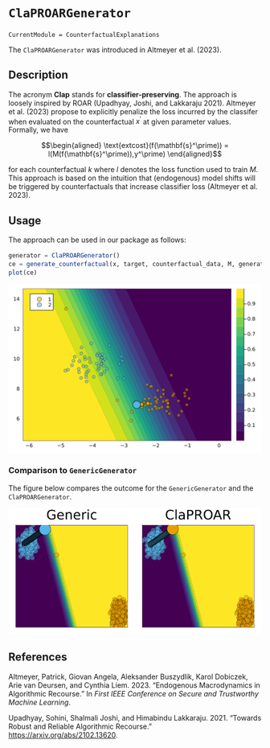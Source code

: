 # `ClaPROARGenerator`

``` @meta
CurrentModule = CounterfactualExplanations 
```

The `ClaPROARGenerator` was introduced in Altmeyer et al. (2023).

## Description

The acronym **Clap** stands for **classifier-preserving**. The approach is loosely inspired by ROAR (Upadhyay, Joshi, and Lakkaraju 2021). Altmeyer et al. (2023) propose to explicitly penalize the loss incurred by the classifer when evaluated on the counterfactual $x^\prime$ at given parameter values. Formally, we have

``` math
\begin{aligned}
\text{extcost}(f(\mathbf{s}^\prime)) = l(M(f(\mathbf{s}^\prime)),y^\prime)
\end{aligned}
```

for each counterfactual $k$ where $l$ denotes the loss function used to train $M$. This approach is based on the intuition that (endogenous) model shifts will be triggered by counterfactuals that increase classifier loss (Altmeyer et al. 2023).

## Usage

The approach can be used in our package as follows:

``` julia
generator = ClaPROARGenerator()
ce = generate_counterfactual(x, target, counterfactual_data, M, generator)
plot(ce)
```

![](clap_roar_files/figure-commonmark/cell-3-output-1.svg)

### Comparison to `GenericGenerator`

The figure below compares the outcome for the `GenericGenerator` and the `ClaPROARGenerator`.

![](clap_roar_files/figure-commonmark/cell-5-output-1.svg)

## References

Altmeyer, Patrick, Giovan Angela, Aleksander Buszydlik, Karol Dobiczek, Arie van Deursen, and Cynthia Liem. 2023. “Endogenous Macrodynamics in Algorithmic Recourse.” In *First IEEE Conference on Secure and Trustworthy Machine Learning*.

Upadhyay, Sohini, Shalmali Joshi, and Himabindu Lakkaraju. 2021. “Towards Robust and Reliable Algorithmic Recourse.” <https://arxiv.org/abs/2102.13620>.
